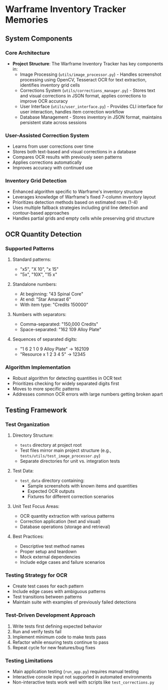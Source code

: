 # Warframe Inventory Tracker Memories

## System Components

### Core Architecture
- **Project Structure**: The Warframe Inventory Tracker has key components in:
  - Image Processing (`utils/image_processor.py`) - Handles screenshot processing using OpenCV, Tesseract OCR for text extraction, identifies inventory grid cells
  - Corrections System (`utils/corrections_manager.py`) - Stores text and visual corrections in JSON format, applies corrections to improve OCR accuracy
  - User Interface (`utils/user_interface.py`) - Provides CLI interface for user interaction, handles item correction workflow
  - Database Management - Stores inventory in JSON format, maintains persistent state across sessions

### User-Assisted Correction System
- Learns from user corrections over time
- Stores both text-based and visual corrections in a database
- Compares OCR results with previously seen patterns
- Applies corrections automatically
- Improves accuracy with continued use

### Inventory Grid Detection
- Enhanced algorithm specific to Warframe's inventory structure
- Leverages knowledge of Warframe's fixed 7-column inventory layout
- Prioritizes detection methods based on estimated rows (1-4)
- Uses multiple fallback strategies including grid line detection and contour-based approaches
- Handles partial grids and empty cells while preserving grid structure

## OCR Quantity Detection

### Supported Patterns
1. Standard patterns:
   - "x5", "X 10", "x 15"
   - "5x", "10X", "15 x"

2. Standalone numbers:
   - At beginning: "43 Spinal Core"
   - At end: "Star Amarast 6"
   - With item type: "Credits 150000"

3. Numbers with separators:
   - Comma-separated: "150,000 Credits"
   - Space-separated: "162 109 Alloy Plate"

4. Sequences of separated digits:
   - "1 6 2 1 0 9 Alloy Plate" → 162109
   - "Resource x 1 2 3 4 5" → 12345

### Algorithm Implementation
- Robust algorithm for detecting quantities in OCR text
- Prioritizes checking for widely separated digits first
- Moves to more specific patterns
- Addresses common OCR errors with large numbers getting broken apart

## Testing Framework

### Test Organization
1. Directory Structure:
   - `tests` directory at project root
   - Test files mirror main project structure (e.g., `tests/utils/test_image_processor.py`)
   - Separate directories for unit vs. integration tests

2. Test Data:
   - `test_data` directory containing:
     - Sample screenshots with known items and quantities
     - Expected OCR outputs
     - Fixtures for different correction scenarios

3. Unit Test Focus Areas:
   - OCR quantity extraction with various patterns
   - Correction application (text and visual)
   - Database operations (storage and retrieval)

4. Best Practices:
   - Descriptive test method names
   - Proper setup and teardown
   - Mock external dependencies
   - Include edge cases and failure scenarios

### Testing Strategy for OCR
- Create test cases for each pattern
- Include edge cases with ambiguous patterns
- Test transitions between patterns
- Maintain suite with examples of previously failed detections

### Test-Driven Development Approach
1. Write tests first defining expected behavior
2. Run and verify tests fail
3. Implement minimum code to make tests pass
4. Refactor while ensuring tests continue to pass
5. Repeat cycle for new features/bug fixes

### Testing Limitations
- Main application testing (`run_app.py`) requires manual testing
- Interactive console input not supported in automated environments
- Non-interactive tests work well with scripts like `test_corrections.py`